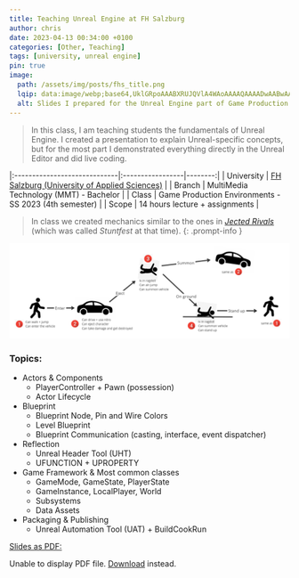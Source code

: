 ```yaml
---
title: Teaching Unreal Engine at FH Salzburg
author: chris
date: 2023-04-13 00:34:00 +0100
categories: [Other, Teaching]
tags: [university, unreal engine]
pin: true
image:
  path: /assets/img/posts/fhs_title.png
  lqip: data:image/webp;base64,UklGRpoAAABXRUJQVlA4WAoAAAAQAAAADwAABwAAQUxQSDIAAAARL0AmbZurmr57yyIiqE8oiG0bejIYEQTgqiDA9vqnsUSI6H+oAERp2HZ65qP/VIAWAFZQOCBCAAAA8AEAnQEqEAAIAAVAfCWkAALp8sF8rgRgAP7o9FDvMCkMde9PK7euH5M1m6VWoDXf2FkP3BqV0ZYbO6NA/VFIAAAA
  alt: Slides I prepared for the Unreal Engine part of Game Production Environments - SS 2023.
---
```


> In this class, I am teaching students the fundamentals of Unreal Engine. I created a presentation to explain Unreal-specific concepts, but for the most part I demonstrated everything directly in the Unreal Editor and did live coding.

|:-----------------------------|:-----------------|--------:|
| University  | [FH Salzburg (University of Applied Sciences)](https://www.fh-salzburg.ac.at/en/study/ct/multimediatechnology-bachelor)  |
| Branch    | MultiMedia Technology (MMT) - Bachelor     |
| Class       | Game Production Environments - SS 2023 (4th semester) |
| Scope       | 14 hours lecture + assignments    |


> In class we created mechanics similar to the ones in [_Jected Rivals_](/posts/jected-rivals/) (which was called _Stuntfest_ at that time).
{: .prompt-info }

![img-fhs-goal](/assets/img/posts/fhs_goal.png)


### Topics:
- Actors & Components
    - PlayerController + Pawn (possession)
    - Actor Lifecycle
- Blueprint
    - Blueprint Node, Pin and Wire Colors
    - Level Blueprint
    - Blueprint Communication (casting, interface, event dispatcher)
- Reflection
    - Unreal Header Tool (UHT)
    - UFUNCTION + UPROPERTY
- Game Framework & Most common classes
    - GameMode, GameState, PlayerState
    - GameInstance, LocalPlayer, World
    - Subsystems
    - Data Assets
- Packaging & Publishing
    - Unreal Automation Tool (UAT) + BuildCookRun

[Slides as PDF:](/assets/pdf/unreal_slides_SS2023.pdf)

 <object data="/assets/pdf/unreal_slides_SS2023.pdf#page=12&view=fit" type="application/pdf" width="100%" height="800px">
      <p>Unable to display PDF file. <a href="/assets/pdf/unreal_slides_SS2023.pdf">Download</a> instead.</p>
</object>


